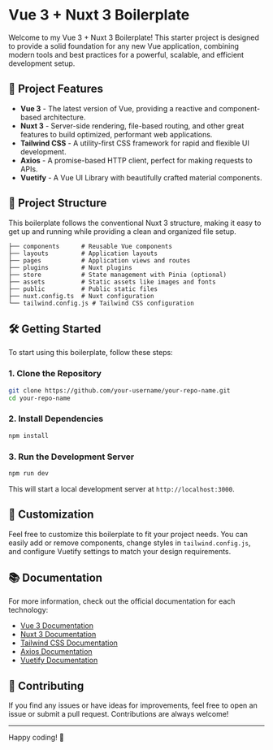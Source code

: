 
# Vue 3 + Nuxt 3 Boilerplate

Welcome to my Vue 3 + Nuxt 3 Boilerplate! This starter project is designed to provide a solid foundation for any new Vue application, combining modern tools and best practices for a powerful, scalable, and efficient development setup.

## 🚀 Project Features

- **Vue 3** - The latest version of Vue, providing a reactive and component-based architecture.
- **Nuxt 3** - Server-side rendering, file-based routing, and other great features to build optimized, performant web applications.
- **Tailwind CSS** - A utility-first CSS framework for rapid and flexible UI development.
- **Axios** - A promise-based HTTP client, perfect for making requests to APIs.
- **Vuetify** - A Vue UI Library with beautifully crafted material components.

## 📂 Project Structure

This boilerplate follows the conventional Nuxt 3 structure, making it easy to get up and running while providing a clean and organized file setup.

```
├── components      # Reusable Vue components
├── layouts         # Application layouts
├── pages           # Application views and routes
├── plugins         # Nuxt plugins
├── store           # State management with Pinia (optional)
├── assets          # Static assets like images and fonts
├── public          # Public static files
├── nuxt.config.ts  # Nuxt configuration
└── tailwind.config.js # Tailwind CSS configuration
```

## 🛠️ Getting Started

To start using this boilerplate, follow these steps:

### 1. Clone the Repository

```bash
git clone https://github.com/your-username/your-repo-name.git
cd your-repo-name
```

### 2. Install Dependencies

```bash
npm install
```

### 3. Run the Development Server

```bash
npm run dev
```

This will start a local development server at `http://localhost:3000`.

## 🌈 Customization

Feel free to customize this boilerplate to fit your project needs. You can easily add or remove components, change styles in `tailwind.config.js`, and configure Vuetify settings to match your design requirements.

## 📚 Documentation

For more information, check out the official documentation for each technology:

- [Vue 3 Documentation](https://v3.vuejs.org/)
- [Nuxt 3 Documentation](https://nuxt.com/docs)
- [Tailwind CSS Documentation](https://tailwindcss.com/docs)
- [Axios Documentation](https://axios-http.com/docs/intro)
- [Vuetify Documentation](https://vuetifyjs.com/en/)

## 🤝 Contributing

If you find any issues or have ideas for improvements, feel free to open an issue or submit a pull request. Contributions are always welcome!

---

Happy coding! 🎉
